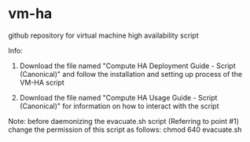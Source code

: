 # vm-ha
github repository for virtual machine high availability script

Info:


1.  Download the file named "Compute HA Deployment Guide - Script (Canonical)" and follow the installation and setting up process of the VM-HA script


2.  Download the file named "Compute HA Usage Guide - Script (Canonical)" for information on how to interact with the script


Note: before daemonizing the evacuate.sh script (Referring to point #1) change the permission of this script as follows:
chmod 640 evacuate.sh 
